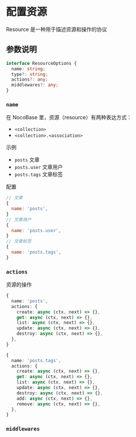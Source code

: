 # 配置资源

Resource 是一种用于描述资源和操作的协议

## 参数说明

```ts
interface ResourceOptions {
  name: string;
  type?: string;
  actions?: any;
  middlewares?: any;
}
```

### `name`

在 NocoBase 里，资源（resource）有两种表达方式：

- `<collection>`
- `<collection>.<association>`

示例

- `posts` 文章
- `posts.user` 文章用户
- `posts.tags` 文章标签

配置

```js
// 文章
{
  name: 'posts',
}
// 文章用户
{
  name: 'posts.user',
}
// 文章标签
{
  name: 'posts.tags',
}
```

### `actions`

资源的操作

```ts
{
  name: 'posts',
  actions: {
    create: async (ctx, next) => {},
    get: async (ctx, next) => {},
    list: async (ctx, next) => {},
    update: async (ctx, next) => {},
    destroy: async (ctx, next) => {},
  },
}

{
  name: 'posts.tags',
  actions: {
    create: async (ctx, next) => {},
    get: async (ctx, next) => {},
    list: async (ctx, next) => {},
    update: async (ctx, next) => {},
    destroy: async (ctx, next) => {},
    add: async (ctx, next) => {},
    remove: async (ctx, next) => {},
  },
}
```

### `middlewares`
